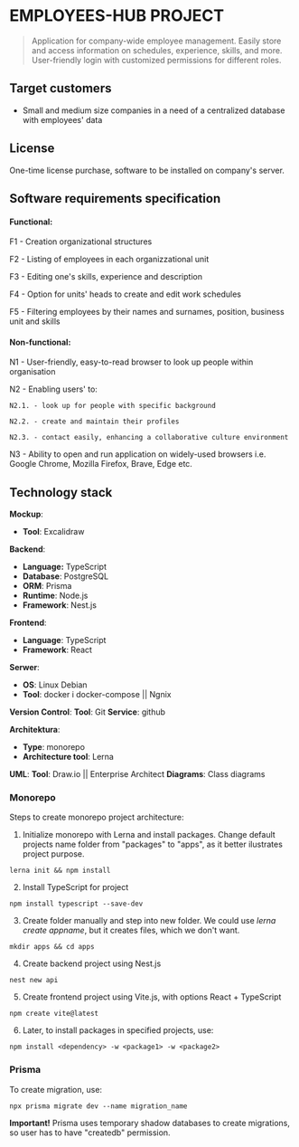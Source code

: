 # EMPLOYEES-HUB PROJECT

> Application for company-wide employee management. Easily store and access information on schedules, experience, skills, and more. User-friendly login with customized permissions for different roles.

## Target customers

- Small and medium size companies in a need of a centralized database with employees' data

## License

One-time license purchase, software to be installed on company's server.

## Software requirements specification

#### Functional:

F1 - Creation organizational structures

F2 - Listing of employees in each organizzational unit

F3 - Editing one's skills, experience and description

F4 - Option for units' heads to create and edit work schedules

F5 - Filtering employees by their names and surnames, position, business unit and skills


#### Non-functional:

N1 - User-friendly, easy-to-read browser to look up people within organisation

N2 - Enabling users' to:

	N2.1. - look up for people with specific background
 
 	N2.2. - create and maintain their profiles
  
  	N2.3. - contact easily, enhancing a collaborative culture environment
   
N3 - Ability to open and run application on widely-used browsers i.e. Google Chrome, Mozilla Firefox, Brave, Edge etc.


## Technology stack

**Mockup**: 
- **Tool**: Excalidraw

**Backend**:
- **Language:** TypeScript
- **Database**: PostgreSQL
- **ORM**: Prisma
- **Runtime**: Node.js
- **Framework**: Nest.js
	
**Frontend**:
- **Language**: TypeScript
- **Framework**: React
		
**Serwer**:

- **OS**: Linux Debian
- **Tool**: docker i docker-compose || Ngnix
		
**Version Control**:
**Tool**: Git
**Service**: github

**Architektura**: 
- **Type**: monorepo 
- **Architecture tool**: Lerna
		

**UML**:
**Tool**:  Draw.io || Enterprise Architect
**Diagrams**:  Class diagrams

### Monorepo
Steps to create monorepo project architecture:

1. Initialize monorepo with Lerna and install packages. Change default projects name folder from "packages" to "apps", as it better ilustrates project purpose.
```
lerna init && npm install
```

2. Install TypeScript for project 

```
npm install typescript --save-dev
```

3. Create folder manually and step into new folder. We could use *lerna create appname*, but it creates files, which we don't want.

```
mkdir apps && cd apps
```

4. Create backend project using Nest.js

```
nest new api
```

5. Create frontend project using Vite.js, with options React + TypeScript

```
npm create vite@latest
```

6. Later, to install packages in specified projects, use:

```
npm install <dependency> -w <package1> -w <package2>
```

### Prisma

To create migration, use:

```
npx prisma migrate dev --name migration_name
```

**Important!** Prisma uses temporary shadow databases to create migrations, so user has to have "createdb" permission.
